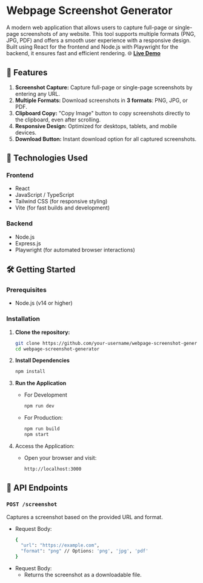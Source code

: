 # Webpage Screenshot Generator

A modern web application that allows users to capture full-page or single-page screenshots of any website. This tool supports multiple formats (PNG, JPG, PDF) and offers a smooth user experience with a responsive design. Built using React for the frontend and Node.js with Playwright for the backend, it ensures fast and efficient rendering.
🌐 **[Live Demo](https://webpage-screenshot-generator.vercel.app/)**
## 📌 Features

1. **Screenshot Capture:** Capture full-page or single-page screenshots by entering any URL.
2. **Multiple Formats:** Download screenshots in **3 formats**: PNG, JPG, or PDF.
3. **Clipboard Copy:** "Copy Image" button to copy screenshots directly to the clipboard, even after scrolling.
4. **Responsive Design:** Optimized for desktops, tablets, and mobile devices.
5. **Download Button:** Instant download option for all captured screenshots.

## 🚀 Technologies Used

### **Frontend**
- React
- JavaScript / TypeScript
- Tailwind CSS (for responsive styling)
- Vite (for fast builds and development)

### **Backend**
- Node.js
- Express.js
- Playwright (for automated browser interactions)

## 🛠️ Getting Started

### Prerequisites
- Node.js (v14 or higher)

### Installation

1. **Clone the repository:**

   ```bash
   git clone https://github.com/your-username/webpage-screenshot-generator.git
   cd webpage-screenshot-generator

2. **Install Dependencies**
   ```bash
   npm install
   
3. **Run the Application**
   - For Development
     
        ```bash
        npm run dev
   
    - For Production:
         ```bash
         npm run build
         npm start

4. Access the Application:
    - Open your browser and visit:
      ```bash
      http://localhost:3000
## 📄 API Endpoints

### `POST /screenshot`

Captures a screenshot based on the provided URL and format.

- Request Body:
   ```bash
   {
     "url": "https://example.com",
     "format": "png" // Options: 'png', 'jpg', 'pdf'
   }

- Request Body:
  - Returns the screenshot as a downloadable file.
